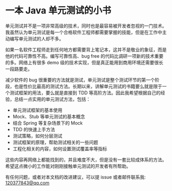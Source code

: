 # 一本 Java 单元测试的小书
单元测试并不是一项非常高级的技术，同时也是最容易被开发者忽视的一门技术。我虽然认为单元测试是每一个合格软件工程师都需要掌握的技能，但是在工作中主动编写单元测试的人却不多。

如果一名软件工程师走到任何地方都需要背上笔记本，这并不是敬业的象征，而是他的代码可靠性不高。编写可靠性高、bug free 的代码比调研一项新的技术重要的多。网络上有很多 demo 级的技术实现，但是真正能用到商用环境还需要很长一段路要走。

减少软件的 bug 很重要的方法就是测试，单元测试是整个测试环节的第一个阶段，也是性价比最高的测试方法。长期以来，讲解单元测试的书籍要么就是限于一个测试框架的用法，要么就是直接到 TDD 等高阶方法。因此我希望根据自己的经验，总结一点实用的单元测试方法，包括：

- 单元测试框架的基本使用
- Mock、Stub 等单元测试的基本概念
- 结合 Spring 等复杂场景下的 Mock
- TDD 的快速上手方法
- 测试策略，如何分层测试
- 测试框架的原理，帮助测试相关的一些问题
- 工程化相关的内容，如何设置测试覆盖率等指标



这些内容再网络上都能找到的，并且难度不大，但是没有一套比较成体系的方法。希望这点微小的工作能对刚刚接触单元测试的开发者有所帮助。



有任何问题，或者对本文档的改进建议，可以提 issue 或者邮件联系我: 120377843@qq.com